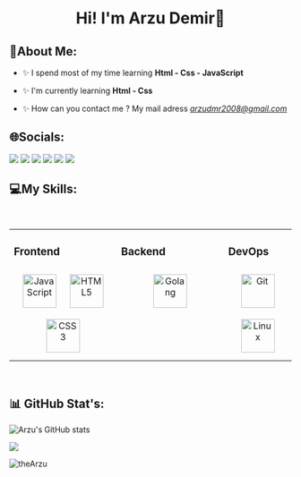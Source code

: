 <h1 align="center">Hi! I'm Arzu Demir👋</h1>

🌈About Me:
-----------------------------------------

- ✨ I spend most of my time learning **Html - Css - JavaScript**

- ✨ I'm currently learning **Html - Css**

- ✨ How can you contact me ? My mail adress *arzudmr2008@gmail.com*


🌐Socials:
-----------------------------------------

<a href="https://twitter.com/arzuups/" target="_blank"><img src="https://img.shields.io/badge/Twitter-1DA1F2?style=for-the-badge&logo=twitter&logoColor=white" target="_blank"></a>
<a href="https://open.spotify.com/user/31finxanuy73c7i3gre5v6g7ht4u" target="_blank"><img src="https://img.shields.io/badge/Spotify-1ED760?&style=for-the-badge&logo=spotify&logoColor=white" target="_blank"></a>
<a href="https://www.linkedin.com/in/arzuups/" target="_blank"><img src="https://img.shields.io/badge/-LinkedIn-%230077B5?style=for-the-badge&logo=linkedin&logoColor=white" target="_blank"></a>
<a href="https://medium.com/@arzuups" target="_blank"><img src="https://img.shields.io/badge/Medium-12100E?style=for-the-badge&logo=medium&logoColor=white" target="_blank" /></a>
<a href="https://linktr.ee/arzuups" target="_blank"><img src="https://img.shields.io/badge/linktree-1de9b6?style=for-the-badge&logo=linktree&logoColor=white" target="_blank"></a>
<a href="https://stackoverflow.com/users/21285076/arzu-demir" target="blank"><img src="https://img.shields.io/badge/-Stackoverflow-FE7A16?style=for-the-badge&logo=stack-overflow&logoColor=white" target="_blank" /></a>
</p>

💻My Skills:
-----------------------------------------
<br/>  

<table><tr><td valign="top" width="38%">

### Frontend  
<div align="center">
<img style="margin: 10px" src="https://profilinator.rishav.dev/skills-assets/javascript-original.svg" alt="JavaScript" height="60" />
<img style="margin: 10px" src="https://profilinator.rishav.dev/skills-assets/html5-original-wordmark.svg" alt="HTML5" height="60" />  
<img style="margin: 10px" src="https://profilinator.rishav.dev/skills-assets/css3-original-wordmark.svg" alt="CSS3" height="60" /> 
</div>

</td><td valign="top" width="38%">

 
### Backend
<div align="center">
<img style="margin: 10px" src="https://profilinator.rishav.dev/skills-assets/go-original.svg" alt="Golang" height="60" />
</div>

</td><td valign="top" width="38%">
 
 
### DevOps
<div align="center">
<img style="margin: 10px" src="https://profilinator.rishav.dev/skills-assets/git-scm-icon.svg" alt="Git" height="60" />
<img style="margin: 10px" src="https://profilinator.rishav.dev/skills-assets/linux-original.svg" alt="Linux" height="60" />
</div>

</td></tr></table>  

<br/> 

📊 GitHub Stat's:
------------------------------------------
 
![Arzu's GitHub stats](https://github-readme-stats.vercel.app/api?username=arzuups&show_icons=true&theme=radical)
  
![](https://github-readme-stats.vercel.app/api/top-langs/?username=arzuups&theme=radical&hide_border=false&include_all_commits=false&count_private=true&layout=compact)
  
<p align="left"> <img src="https://komarev.com/ghpvc/?username=arzuups&label=Profile%20views&color=0e75b6&style=flat" alt="theArzu" /> </p>
